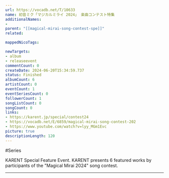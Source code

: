 ```yaml
---
url: https://vocadb.net/T/10633
name: 初音ミク「マジカルミライ 2024」 楽曲コンテスト特集
additionalNames: 
- 
parent: "[[magical-mirai-song-contest-spe]]"
related:

mappedNicoTags:

newTargets:
- album
- releaseevent
commentCount: 0
createDate: 2024-06-20T15:34:59.737
status: Finished
albumCount: 6
artistCount: 0
eventCount: 1
eventSeriesCount: 0
followerCount: 1
songListCount: 0
songCount: 0
links: 
- https://karent.jp/special/contest24
- https://vocadb.net/E/6859/magical-mirai-song-contest-202
- https://www.youtube.com/watch?v=lyy_MGm1Evc
picture: true
descriptionLength: 120
---
```


#Series

KARENT Special Feature Event.
KARENT presents 6 featured works by participants of the "Magical Mirai 2024" song contest.

---

